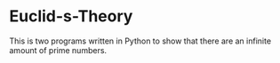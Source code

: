 # Euclid-s-Theory
This is two programs written in Python to show that there are an infinite amount of prime numbers.
